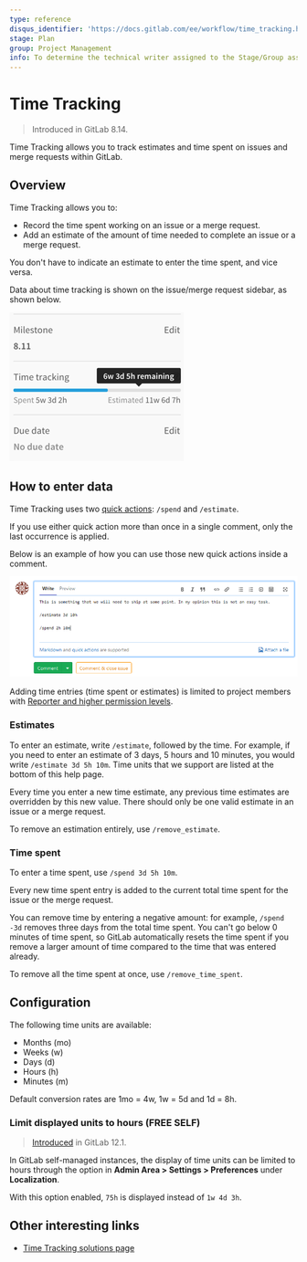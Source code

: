 ```yaml
---
type: reference
disqus_identifier: 'https://docs.gitlab.com/ee/workflow/time_tracking.html'
stage: Plan
group: Project Management
info: To determine the technical writer assigned to the Stage/Group associated with this page, see https://about.gitlab.com/handbook/engineering/ux/technical-writing/#assignments
---
```


# Time Tracking

> Introduced in GitLab 8.14.

Time Tracking allows you to track estimates and time spent on issues and merge
requests within GitLab.

## Overview

Time Tracking allows you to:

- Record the time spent working on an issue or a merge request.
- Add an estimate of the amount of time needed to complete an issue or a merge
  request.

You don't have to indicate an estimate to enter the time spent, and vice versa.

Data about time tracking is shown on the issue/merge request sidebar, as shown
below.

![Time tracking in the sidebar](img/time_tracking_sidebar_v8_16.png)

## How to enter data

Time Tracking uses two [quick actions](quick_actions.md): `/spend` and `/estimate`.

If you use either quick action more than once in a single comment, only the last occurrence is applied.

Below is an example of how you can use those new quick actions inside a comment.

![Time tracking example in a comment](img/time_tracking_example_v12_2.png)

Adding time entries (time spent or estimates) is limited to project members
with [Reporter and higher permission levels](../permissions.md).

### Estimates

To enter an estimate, write `/estimate`, followed by the time. For example, if
you need to enter an estimate of 3 days, 5 hours and 10 minutes, you would write
`/estimate 3d 5h 10m`. Time units that we support are listed at the bottom of
this help page.

Every time you enter a new time estimate, any previous time estimates are
overridden by this new value. There should only be one valid estimate in an
issue or a merge request.

To remove an estimation entirely, use `/remove_estimate`.

### Time spent

To enter a time spent, use `/spend 3d 5h 10m`.

Every new time spent entry is added to the current total time spent for the
issue or the merge request.

You can remove time by entering a negative amount: for example, `/spend -3d` removes three
days from the total time spent. You can't go below 0 minutes of time spent,
so GitLab automatically resets the time spent if you remove a larger amount
of time compared to the time that was entered already.

To remove all the time spent at once, use `/remove_time_spent`.

## Configuration

The following time units are available:

- Months (mo)
- Weeks (w)
- Days (d)
- Hours (h)
- Minutes (m)

Default conversion rates are 1mo = 4w, 1w = 5d and 1d = 8h.

### Limit displayed units to hours **(FREE SELF)**

> [Introduced](https://gitlab.com/gitlab-org/gitlab-foss/-/merge_requests/29469/) in GitLab 12.1.

In GitLab self-managed instances, the display of time units can be limited to
hours through the option in **Admin Area > Settings > Preferences** under **Localization**.

With this option enabled, `75h` is displayed instead of `1w 4d 3h`.

## Other interesting links

- [Time Tracking solutions page](https://about.gitlab.com/solutions/time-tracking/)
